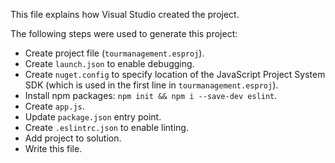 This file explains how Visual Studio created the project.

The following steps were used to generate this project:
- Create project file (`tourmanagement.esproj`).
- Create `launch.json` to enable debugging.
- Create `nuget.config` to specify location of the JavaScript Project System SDK (which is used in the first line in `tourmanagement.esproj`).
- Install npm packages: `npm init && npm i --save-dev eslint`.
- Create `app.js`.
- Update `package.json` entry point.
- Create `.eslintrc.json` to enable linting.
- Add project to solution.
- Write this file.
